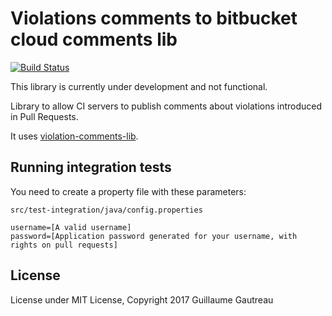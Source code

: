 # Violations comments to bitbucket cloud comments lib

[![Build Status](https://travis-ci.org/ghusse/violations-comments-to-bitbucket-cloud-lib.svg?branch=master)](https://travis-ci.org/ghusse/violations-comments-to-bitbucket-cloud-lib)

This library is currently under development and not functional.

Library to allow CI servers to publish comments about violations introduced in Pull Requests.

It uses [violation-comments-lib](https://github.com/tomasbjerre/violation-comments-lib).

## Running integration tests

You need to create a property file with these parameters:

`src/test-integration/java/config.properties`
```
username=[A valid username]
password=[Application password generated for your username, with rights on pull requests]
```

## License

License under MIT License, Copyright 2017 Guillaume Gautreau
